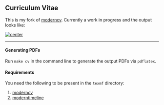 <!--
Safwan Choudhury, MASc   
Electrical Engineering, Systems & Controls
University of Waterloo. Ontario, Canada.
-->

## Curriculum Vitae

This is my fork of [moderncv][1]. Currently a work in progress and the output looks like:  

[![center](http://safwanc.com/github/cv.png)][1]

---

#### Generating PDFs

Run `make cv` in the command line to generate the output PDFs via `pdflatex`.  

#### Requirements  
You need the following to be present in the `texmf` directory:  
1. [moderncv][1]  
2. [moderntimeline][2]  

<!--- Link List --> 
[1]: http://www.ctan.org/tex-archive/macros/latex/contrib/moderncv/
[2]: https://github.com/raphink/moderntimeline